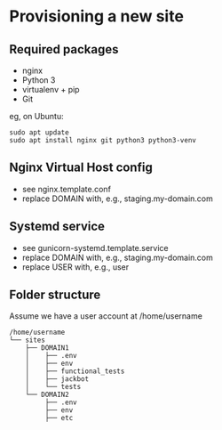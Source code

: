 # Provisioning a new site

## Required packages

* nginx
* Python 3
* virtualenv + pip
* Git

eg, on Ubuntu:

    sudo apt update
    sudo apt install nginx git python3 python3-venv

## Nginx Virtual Host config

* see nginx.template.conf
* replace DOMAIN with, e.g., staging.my-domain.com

## Systemd service

* see gunicorn-systemd.template.service
* replace DOMAIN with, e.g., staging.my-domain.com
* replace USER with, e.g., user

## Folder structure

Assume we have a user account at /home/username

    /home/username
    └── sites
        ├── DOMAIN1
        │    ├── .env
        │    ├── env
        │    ├── functional_tests
        │    ├── jackbot
        │    └── tests
        └── DOMAIN2
             ├── .env
             ├── env
             ├── etc
